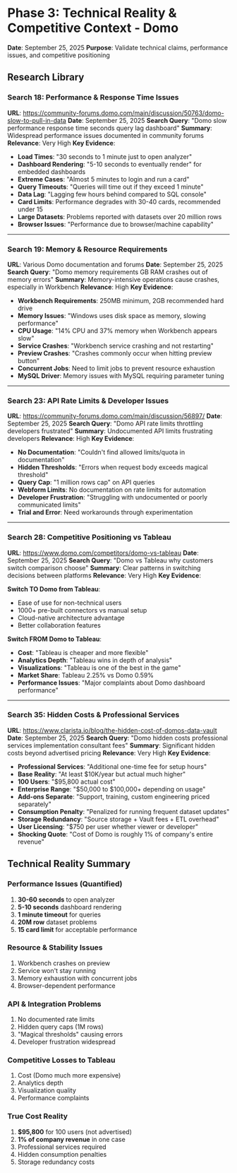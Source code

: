 # Phase 3: Technical Reality & Competitive Context - Domo
**Date**: September 25, 2025
**Purpose**: Validate technical claims, performance issues, and competitive positioning

## Research Library

### Search 18: Performance & Response Time Issues
**URL**: https://community-forums.domo.com/main/discussion/50763/domo-slow-to-pull-in-data
**Date**: September 25, 2025
**Search Query**: "Domo slow performance response time seconds query lag dashboard"
**Summary**: Widespread performance issues documented in community forums
**Relevance**: Very High
**Key Evidence**:
- **Load Times**: "30 seconds to 1 minute just to open analyzer"
- **Dashboard Rendering**: "5-10 seconds to eventually render" for embedded dashboards
- **Extreme Cases**: "Almost 5 minutes to login and run a card"
- **Query Timeouts**: "Queries will time out if they exceed 1 minute"
- **Data Lag**: "Lagging few hours behind compared to SQL console"
- **Card Limits**: Performance degrades with 30-40 cards, recommended under 15
- **Large Datasets**: Problems reported with datasets over 20 million rows
- **Browser Issues**: "Performance due to browser/machine capability"
---

### Search 19: Memory & Resource Requirements
**URL**: Various Domo documentation and forums
**Date**: September 25, 2025
**Search Query**: "Domo memory requirements GB RAM crashes out of memory errors"
**Summary**: Memory-intensive operations cause crashes, especially in Workbench
**Relevance**: High
**Key Evidence**:
- **Workbench Requirements**: 250MB minimum, 2GB recommended hard drive
- **Memory Issues**: "Windows uses disk space as memory, slowing performance"
- **CPU Usage**: "14% CPU and 37% memory when Workbench appears slow"
- **Service Crashes**: "Workbench service crashing and not restarting"
- **Preview Crashes**: "Crashes commonly occur when hitting preview button"
- **Concurrent Jobs**: Need to limit jobs to prevent resource exhaustion
- **MySQL Driver**: Memory issues with MySQL requiring parameter tuning
---

### Search 23: API Rate Limits & Developer Issues
**URL**: https://community-forums.domo.com/main/discussion/56897/
**Date**: September 25, 2025
**Search Query**: "Domo API rate limits throttling developers frustrated"
**Summary**: Undocumented API limits frustrating developers
**Relevance**: High
**Key Evidence**:
- **No Documentation**: "Couldn't find allowed limits/quota in documentation"
- **Hidden Thresholds**: "Errors when request body exceeds magical threshold"
- **Query Cap**: "1 million rows cap" on API queries
- **Webform Limits**: No documentation on rate limits for automation
- **Developer Frustration**: "Struggling with undocumented or poorly communicated limits"
- **Trial and Error**: Need workarounds through experimentation
---

### Search 28: Competitive Positioning vs Tableau
**URL**: https://www.domo.com/competitors/domo-vs-tableau
**Date**: September 25, 2025
**Search Query**: "Domo vs Tableau why customers switch comparison choose"
**Summary**: Clear patterns in switching decisions between platforms
**Relevance**: Very High
**Key Evidence**:

**Switch TO Domo from Tableau**:
- Ease of use for non-technical users
- 1000+ pre-built connectors vs manual setup
- Cloud-native architecture advantage
- Better collaboration features

**Switch FROM Domo to Tableau**:
- **Cost**: "Tableau is cheaper and more flexible"
- **Analytics Depth**: "Tableau wins in depth of analysis"
- **Visualizations**: "Tableau is one of the best in the game"
- **Market Share**: Tableau 2.25% vs Domo 0.59%
- **Performance Issues**: "Major complaints about Domo dashboard performance"
---

### Search 35: Hidden Costs & Professional Services
**URL**: https://www.clarista.io/blog/the-hidden-cost-of-domos-data-vault
**Date**: September 25, 2025
**Search Query**: "Domo hidden costs professional services implementation consultant fees"
**Summary**: Significant hidden costs beyond advertised pricing
**Relevance**: Very High
**Key Evidence**:
- **Professional Services**: "Additional one-time fee for setup hours"
- **Base Reality**: "At least $10K/year but actual much higher"
- **100 Users**: "$95,800 actual cost"
- **Enterprise Range**: "$50,000 to $100,000+ depending on usage"
- **Add-ons Separate**: "Support, training, custom engineering priced separately"
- **Consumption Penalty**: "Penalized for running frequent dataset updates"
- **Storage Redundancy**: "Source storage + Vault fees + ETL overhead"
- **User Licensing**: "$750 per user whether viewer or developer"
- **Shocking Quote**: "Cost of Domo is roughly 1% of company's entire revenue"

## Technical Reality Summary

### Performance Issues (Quantified)
1. **30-60 seconds** to open analyzer
2. **5-10 seconds** dashboard rendering
3. **1 minute timeout** for queries
4. **20M row** dataset problems
5. **15 card limit** for acceptable performance

### Resource & Stability Issues
1. Workbench crashes on preview
2. Service won't stay running
3. Memory exhaustion with concurrent jobs
4. Browser-dependent performance

### API & Integration Problems
1. No documented rate limits
2. Hidden query caps (1M rows)
3. "Magical thresholds" causing errors
4. Developer frustration widespread

### Competitive Losses to Tableau
1. Cost (Domo much more expensive)
2. Analytics depth
3. Visualization quality
4. Performance complaints

### True Cost Reality
1. **$95,800** for 100 users (not advertised)
2. **1% of company revenue** in one case
3. Professional services required
4. Hidden consumption penalties
5. Storage redundancy costs